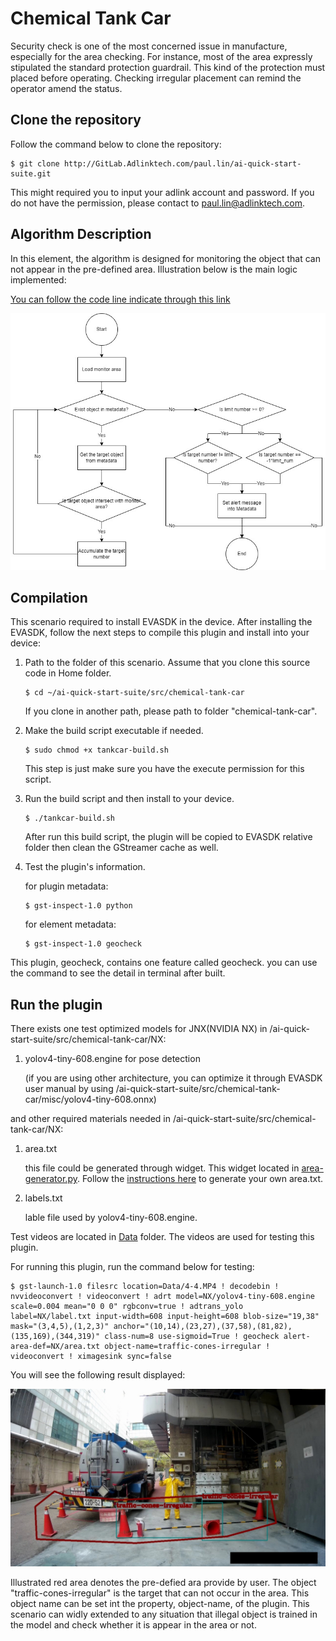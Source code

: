 # Chemical Tank Car

Security check is one of the most concerned issue in manufacture, especially for the area checking. For instance, most of the area expressly stipulated the standard protection guardrail. This kind of the protection must placed before operating. Checking irregular placement can remind the operator amend the status.

## Clone the repository

Follow the command below to clone the repository:

```
$ git clone http://GitLab.Adlinktech.com/paul.lin/ai-quick-start-suite.git
```

This might required you to input your adlink account and password. If you do not have the permission, please contact to paul.lin@adlinktech.com.

## Algorithm Description

In this element, the algorithm is designed for monitoring the object that can not appear in the pre-defined area. Illustration below is the main logic implemented:

[You can follow the code line indicate through this link](https://viewer.diagrams.net/?tags={}&highlight=0000ff&edit=_blank&layers=1&nav=1#R7Vtdc5s4FP0t%2B%2BCXnSEDwgb7MU2cbLvJth1vN5unjgyyUQzIESK28%2BsrGWE%2BhLGb2AbPZCaTwEUC6erec44upGNeBctbCufePXGR3wG6u%2ByY1x0AjD4AHfGju6vEYtt2YphS7MpGmWGEX5E06tIaYxdFhYaMEJ%2FhedHokDBEDivYIKVkUWw2IX7xqXM4lU%2FUM8PIgT5Smj1gl3mJtQ%2FszP4XwlMvfbJhDZIrAUwbyxtHHnTJImcyhx3zihLCkqNgeYV84bzUL0m%2Fmy1XNwOjKGT7dFiZAfCffkzAg6V9t%2FznLz%2FspWbJsbFVOmHk8vnLU0KZR6YkhP4ws36iJA5dJO6q87OszR0hc240uPEJMbaSiwljRrjJY4Evr6IlZv%2BL7hc9efaYu3K9lHden6zSk5DRVa6TOH3MX8u6rc%2FSfqqXpOMiElNHzvmzPh2D3mswA99enfnfyCXxSEujDdIpkl3t59HPb5ez2%2FvHx9unq8Un57%2Fr72k74bfcA%2BQa3CISID4e3oAiHzL8UowrKMNzumm36fqNYD5koMtUsmQYyTwyTb14h2ScslMWBvwgN4rMtA6O6kCp88YL9GM5gxF%2FIlPDx%2Fd5aoowWXiYodEcrp284OhQDAIYzZN8neClCKbtK%2FWCKEPLWt%2FKq6DoI5D6aJHLXGnycknb17cvRsGPv%2B001WuPHMw%2BUm5LKllqylWiVkoOJ8452ygFSjIhJeeU%2BxiD0o3soyUvHo7t1T0KJlG%2F%2B%2FXLg%2F%2F1KvhXA20Jw3egMdgTjs1Dh8a%2BCFDp%2Bb7i%2BX9Ik%2Flv5LI%2Fw4Jd%2BV%2FI%2FgwMDk%2B5%2By6ycXDSfR%2FOqwnWAZbPBM0JrqFosrZaz7FQe3xhGF%2B2S%2FFQcDPFzIfjC%2Bj6OJwx5HgXDgm4fQ5j%2F4Lb%2BCHE2nOMnZkWCc7VopgzKzePfTIW44URQ5QfRNThvx0PBZgLWI3BcKY5UFzhM%2BVmZ3Yx55M179bDk2PhR1Pxd7jEkYAsMn4SvMxnHAoVixh0IYMd8yadkRhP2kkJZeqRYBxHu%2Bn%2FAGyv9Yqo2q2g%2B40kOA3fd5U4GIZuuzSSaZe4aHA6kVRJ5oOK3PkQSLXkthMfrUb0UW%2FwRn1Uuo8FTiuPzEYC7pjsWqua89FTS2cHDp9LSuEq12Au1jPaHl2aUYqLvqnXhpHSoWvrpXhJxvDW6Kl169mQ%2F0Al%2F0vHiYOYLyYS8eGhLEqAHsbBWDxhD%2FY%2FIuenIaCrbGVUcbx1ALqqBAt1S98EerydQirKWicCgX3dXjfsc0kyo1uRZXcEukJTkxAzQoWXKIItSSyze8LEqtM257LCoKsu8O0aMEv4udlQTagYU7alasfC96ymEbWnLHyzNZJU5zdeI9m3RtpuEaeX9pt6b4eI048r4uq8ejbgY6vg8zmqRB3uXESj5HiBeYYrBHQGpR2rAqQqSzvlHejh9IcaIW2uoddWTXeXV3ut0n5ALas1wxAncD1o7P1F7bjPBRhNawsw%2BjjA%2Bd0sxwkLBgK5ErQTk%2BDE00IsNMt8eMoyd3VQqG%2B1mnqtffIKbAqNuzF0cBT9peglsI0qD188rQYslRjPUb43GT%2B175Ia1u%2Flb2rSGv82%2BV5ub1v17btGbfvjqH1D3XK2m9V2yv0Nrf2RMFmJ7lpIa6BbCqxeRR3CPiWtgSqtc1Yic9AYtrxPT1S9Am5xOgK9Ih9H6zyEPhIfReoBiiLxZfF6%2F83pUL9vSdUvFZVl1dBvuvwLVEz%2B%2BFZyj41iA0L0fetst0wvvu2TuCaXuc160TJ%2BTy%2BW27dSL4IzezclpNWeelGMe60YNePPtWj8yS%2B1Tix2y7uQI4pFfpr9U04SQdm%2FNpnDXw%3D%3D)

![Operation Idle Monitoring Flow Chart](../../resources/tank-car.jpg)

## Compilation

This scenario required to install EVASDK in the device. After installing the EVASDK, follow the next steps to compile this plugin and install into your device:

1. Path to the folder of this scenario. Assume that you clone this source code in Home folder.

   ```
   $ cd ~/ai-quick-start-suite/src/chemical-tank-car
   ```

   If you clone in another path, please path to folder "chemical-tank-car".

2. Make the build script executable if needed.

   ```
   $ sudo chmod +x tankcar-build.sh
   ```

   This step is just make sure you have the execute permission for this script.

3. Run the build script and then install to your device.

   ```
   $ ./tankcar-build.sh
   ```

   After run this build script, the plugin will be copied to EVASDK relative folder then clean the GStreamer cache as well.

4. Test the plugin's information.

   for plugin metadata:

   ```
   $ gst-inspect-1.0 python
   ```

   for element metadata:

   ```
   $ gst-inspect-1.0 geocheck
   ```

This plugin, geocheck, contains one feature called geocheck. you can use the command to see the detail in terminal after built.

## Run the plugin

There exists one test optimized models for JNX(NVIDIA NX) in /ai-quick-start-suite/src/chemical-tank-car/NX:

1. yolov4-tiny-608.engine for pose detection

   (if you are using other architecture, you can optimize it through EVASDK user manual by using /ai-quick-start-suite/src/chemical-tank-car/misc/yolov4-tiny-608.onnx)


and other required materials needed in /ai-quick-start-suite/src/chemical-tank-car/NX:

1. area.txt 

   this file could be generated through widget. This widget located in [area-generator.py](../../widgets/area-generator.py). Follow the [instructions here](../../widgets/readme.md) to generate your own area.txt.

2. labels.txt

   lable file used by yolov4-tiny-608.engine.

Test videos are located in [Data](/Data) folder. The videos are used for testing this plugin.

For running this plugin, run the command below for testing:

```
$ gst-launch-1.0 filesrc location=Data/4-4.MP4 ! decodebin ! nvvideoconvert ! videoconvert ! adrt model=NX/yolov4-tiny-608.engine scale=0.004 mean="0 0 0" rgbconv=true ! adtrans_yolo label=NX/label.txt input-width=608 input-height=608 blob-size="19,38" mask="(3,4,5),(1,2,3)" anchor="(10,14),(23,27),(37,58),(81,82),(135,169),(344,319)" class-num=8 use-sigmoid=True ! geocheck alert-area-def=NX/area.txt object-name=traffic-cones-irregular ! videoconvert ! ximagesink sync=false
```

You will see the following result displayed:

![displayed screen](../../resources/tankcar-event.jpg)

Illustrated red area denotes the pre-defied ara provide by user. The object "traffic-cones-irregular" is the target that can not occur in the area. This object name can be set int the property, object-name, of the plugin. This scenario can widly extended to any situation that illegal object is trained in the model and check whether it is appear in the area or not.

